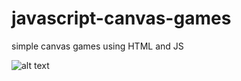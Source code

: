 # javascript-canvas-games
simple canvas games using HTML and JS

![alt text](https://raw.githubusercontent.com/sterkhedkar/javascript-canvas-games/master/Web%201920%20%E2%80%93%201%402x.png)
